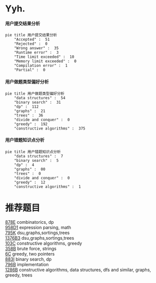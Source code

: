 # Yyh.

<!-- tabs:start -->



#### **用户提交结果分析**

```mermaid
pie title 用户提交结果分析
    "Accepted" :  51
    "Rejected" :  0
    "Wrong answer" :  35
    "Runtime error" :  3
    "Time limit exceeded" :  10
    "Memory limit exceeded" :  0
    "Compilation error" :  1
    "Partial" :  0
```

#### **用户做题类型偏好分析**

```mermaid
pie title 用户做题类型偏好分析
    "data structures" :  54
    "binary search" :  31
    "dp" :  112
    "graphs" :  21
    "trees" :  36
    "divide and conquer" :  0
    "greedy" :  192
    "constructive algorithms" :  375
```
#### **用户错题知识点分析**

```mermaid
pie title 用户错题知识点分析
    "data structures" :  7
    "binary search" :  5
    "dp" :  4
    "graphs" :  00
    "trees" :  0
    "divide and conquer" :  0
    "greedy" :  12
    "constructive algorithms" :  1
```



<!-- tabs:end -->
# 推荐题目
[878E](https://codeforces.com/contest/878/problem/E)		combinatorics,
                        dp		  
[958D1](https://codeforces.com/contest/958D/problem/1)		expression parsing,
                        math		  
[795K](https://codeforces.com/contest/795/problem/K)		dsu,graphs,sortings,trees		  
[1376B3](https://codeforces.com/contest/1376B/problem/3)		dsu,graphs,sortings,trees		  
[103C](https://codeforces.com/contest/103/problem/C)		constructive algorithms,
                        greedy		  
[358B](https://codeforces.com/contest/358/problem/B)		brute force,
                        strings		  
[6C](https://codeforces.com/contest/6/problem/C)		greedy,
                        two pointers		  
[883I](https://codeforces.com/contest/883/problem/I)		binary search,
                        dp		  
[796B](https://codeforces.com/contest/796/problem/B)		implementation		  
[1286B](https://codeforces.com/contest/1286/problem/B)		constructive algorithms,
                        data structures,
                        dfs and similar,
                        graphs,
                        greedy,
                        trees		  

